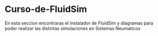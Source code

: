 # Curso-de-FluidSim
En esta seccion encontraras el instalador de FluidSim y diagramas para poder realizar las distintas simulaciones en Sistemas Neumaticos
